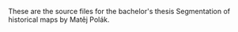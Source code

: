 These are the source files for the bachelor's thesis Segmentation of historical maps by Matěj Polák.
